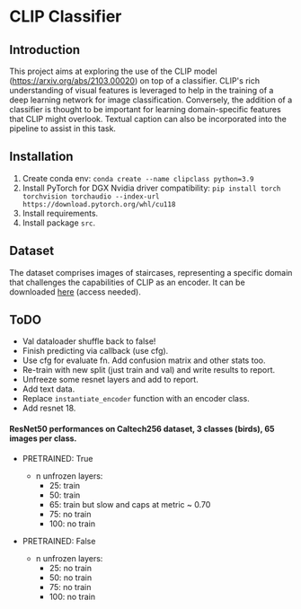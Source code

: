 # CLIP Classifier

## Introduction
This project aims at exploring the use of the CLIP model (https://arxiv.org/abs/2103.00020) on top of a classifier. CLIP's rich understanding of visual features is leveraged to help in the training of a deep learning network for image classification. Conversely, the addition of a classifier is thought to be important for learning domain-specific features that CLIP might overlook. Textual caption can also be incorporated into the pipeline to assist in this task.

## Installation
1. Create conda env: `conda create --name clipclass python=3.9`
2. Install PyTorch for DGX Nvidia driver compatibility: `pip install torch torchvision torchaudio --index-url https://download.pytorch.org/whl/cu118`
3. Install requirements.
4. Install package `src`.

## Dataset
The dataset comprises images of staircases, representing a specific domain that challenges the capabilities of CLIP as an encoder. It can be downloaded [here](https://drive.google.com/file/d/1R5IoYjMOVfBTw3Afz9mrEHbg_czxAYXO/view?usp=sharing) (access needed). 

## ToDO
- Val dataloader shuffle back to false!
- Finish predicting via callback (use cfg).
- Use cfg for evaluate fn. Add confusion matrix and other stats too.
- Re-train with new split (just train and val) and write results to report.
- Unfreeze some resnet layers and add to report.
- Add text data.
- Replace `instantiate_encoder` function with an encoder class.
- Add resnet 18.


#### ResNet50 performances on Caltech256 dataset, 3 classes (birds), 65 images per class.

- PRETRAINED: True
    - n unfrozen layers:
        - 25: train
        - 50: train
        - 65: train but slow and caps at metric ~ 0.70
        - 75: no train
        - 100: no train

- PRETRAINED: False
    - n unfrozen layers:
        - 25: no train
        - 50: no train
        - 75: no train
        - 100: no train